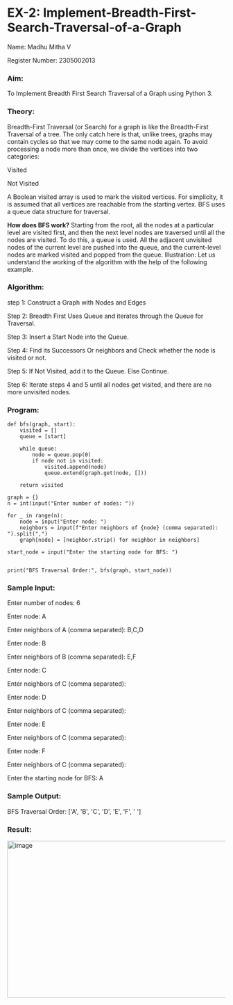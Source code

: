 # EX-2: Implement-Breadth-First-Search-Traversal-of-a-Graph

Name: Madhu Mitha V

Register Number: 2305002013

### Aim:
To Implement Breadth First Search Traversal of a Graph using Python 3.

### Theory:
Breadth-First Traversal (or Search) for a graph is like the Breadth-First Traversal of a tree. The only catch here is that, unlike trees, graphs may contain cycles so that we may come to the same node again. To avoid processing a node more than once, we divide the vertices into two categories:

Visited

Not Visited

A Boolean visited array is used to mark the visited vertices. For simplicity, it is assumed that all vertices are reachable from the starting vertex. BFS uses a queue data structure for traversal.

**How does BFS work?**
Starting from the root, all the nodes at a particular level are visited first, and then the next level nodes are traversed until all the nodes are visited. To do this, a queue is used. All the adjacent unvisited nodes of the current level are pushed into the queue, and the current-level nodes are marked visited and popped from the queue. Illustration: Let us understand the working of the algorithm with the help of the following example. 

### Algorithm:

step 1: Construct a Graph with Nodes and Edges

Step 2: Breadth First Uses Queue and iterates through the Queue for Traversal.

Step 3: Insert a Start Node into the Queue.

Step 4: Find its Successors Or neighbors and Check whether the node is visited or not.

Step 5: If Not Visited, add it to the Queue. Else Continue.

Step 6: Iterate steps 4 and 5 until all nodes get visited, and there are no more unvisited nodes.

### Program:
```
def bfs(graph, start):
    visited = []  
    queue = [start]  

    while queue:
        node = queue.pop(0)  
        if node not in visited:
            visited.append(node)  
            queue.extend(graph.get(node, []))  

    return visited

graph = {}
n = int(input("Enter number of nodes: "))  

for _ in range(n):
    node = input("Enter node: ")
    neighbors = input(f"Enter neighbors of {node} (comma separated): ").split(",")
    graph[node] = [neighbor.strip() for neighbor in neighbors]  

start_node = input("Enter the starting node for BFS: ")


print("BFS Traversal Order:", bfs(graph, start_node))
```
### Sample Input:

Enter number of nodes: 6

Enter node: A

Enter neighbors of A (comma separated): B,C,D

Enter node: B

Enter neighbors of B (comma separated): E,F

Enter node: C

Enter neighbors of C (comma separated): 

Enter node: D

Enter neighbors of C (comma separated): 

Enter node: E

Enter neighbors of C (comma separated): 

Enter node: F

Enter neighbors of C (comma separated): 

Enter the starting node for BFS: A

### Sample Output:

BFS Traversal Order: ['A', 'B', 'C', 'D', 'E', 'F', ' ']


### Result: 

<img width="808" height="361" alt="image" src="https://github.com/user-attachments/assets/be1bf5e7-68af-4dc5-bf8d-3c79e227d4d1" />

